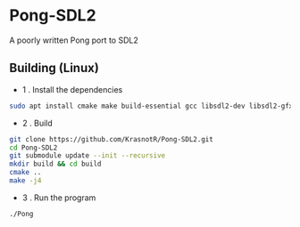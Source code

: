 # Pong-SDL2
A poorly written Pong port to SDL2

## Building (Linux)
* 1 . Install the dependencies
```bash
sudo apt install cmake make build-essential gcc libsdl2-dev libsdl2-gfx-dev
```
* 2 . Build
```bash
git clone https://github.com/KrasnotR/Pong-SDL2.git
cd Pong-SDL2
git submodule update --init --recursive
mkdir build && cd build
cmake ..
make -j4
```
* 3 . Run the program
```bash
./Pong
```